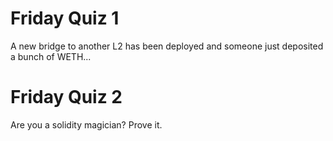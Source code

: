 # Friday Quiz 1

A new bridge to another L2 has been deployed and someone just deposited a bunch of WETH...

# Friday Quiz 2

Are you a solidity magician? Prove it.
